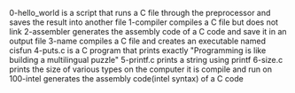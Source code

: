 0-hello_world is a script that runs a C file through the preprocessor and saves the result into another file
1-compiler compiles a C file but does not link
2-assembler generates the assembly code of a C code and save it in an output file
3-name compiles a C file and creates an executable named cisfun
4-puts.c is a C program that prints exactly "Programming is like building a multilingual puzzle"
5-printf.c prints a string using printf
6-size.c prints the size of various types on the computer it is compile and run on
100-intel generates the assembly code(intel syntax) of a C code

